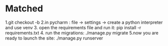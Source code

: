 # Matched
1.git checkout -b <chooseyourbranchname>
2.in pycharm : file -> settings -> create a python interpreter and use venv
3. open the requirements file and run it:
      pip install -r requirements.txt
4. run the migrations:
   ./manage.py migrate
5.now you are ready to launch the site:
  ./manage.py runserver
